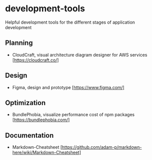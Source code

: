 # development-tools
Helpful development tools for the different stages of application development

## Planning
* CloudCraft, visual architecture diagram designer for AWS services [https://cloudcraft.co/]

## Design
* Figma, design and prototype [https://www.figma.com/]

## Optimization
* BundlePhobia, visualize performance cost of npm packages [https://bundlephobia.com/]

## Documentation
* Markdown-Cheatsheet [https://github.com/adam-p/markdown-here/wiki/Markdown-Cheatsheet]
